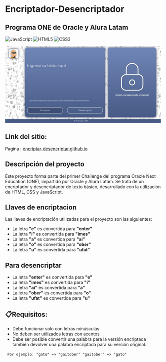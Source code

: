 # Encriptador-Desencriptador

## Programa ONE de Oracle y Alura Latam

![JavaScript](https://img.shields.io/badge/javascript-%23323330.svg?style=flat&logo=javascript&logoColor=%23F7DF1E) ![HTML5](https://img.shields.io/badge/html5-%23E34F26.svg?style=flat&logo=html5&logoColor=white) ![CSS3](https://img.shields.io/badge/css3-%231572B6.svg?style=flat&logo=css3&logoColor=white)

<div align="center">
    <a href="https://spiderpaul.github.io/encriptar-desencriptar.github.io/"><img width="600" src="./img/Encriptador.jpg"/></a>
</div>

## Link del sitio:

Pagina : [encriptar-desencriptar.github.io](https://spiderpaul.github.io/encriptar-desencriptar.github.io/)

## Descripción del proyecto

Este proyecto forma parte del primer Challenge del programa Oracle Next Education (ONE), impartido por Oracle y Alura Latam. Se trata de un encriptador y desencriptador de texto básico, desarrollado con la utilización de HTML, CSS y JavaScript. 

## Llaves de encriptacion

Las llaves de encriptación utilizadas para el proyecto son las siguientes:

- La letra **"e"** es convertida para **"enter"**
- La letra **"i"** es convertida para **"imes"**
- La letra **"a"** es convertida para **"ai"**
- La letra **"o"** es convertida para **"ober"**
- La letra **"u"** es convertida para **"ufat"**

## Para desencriptar

- La letra **"enter"** es convertida para **"e"**
- La letra **"imes"** es convertida para **"i"**
- La letra **"ai"** es convertida para **"a"**
- La letra **"ober"** es convertida para **"o"**
- La letra **"ufat"** es convertida para **"u"**

## 📋Requisitos:

- Debe funcionar solo con letras minúsculas
- No deben ser utilizados letras con acentos
- Debe ser posible convertir una palabra para la versión encriptada también devolver una palabra encriptada para su versión original.

` Por ejemplo: "gato" => "gaitober" "gaitober" => "gato"`
